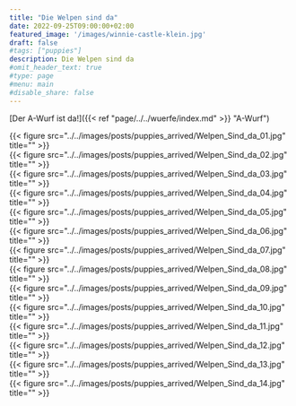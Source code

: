 ```yaml
---
title: "Die Welpen sind da"
date: 2022-09-25T09:00:00+02:00
featured_image: '/images/winnie-castle-klein.jpg'
draft: false
#tags: ["puppies"]
description: Die Welpen sind da
#omit_header_text: true
#type: page
#menu: main
#disable_share: false
---
```


[Der A-Wurf ist da!]({{< ref "page/../../wuerfe/index.md" >}} "A-Wurf") 

{{< figure src="../../images/posts/puppies_arrived/Welpen_Sind_da_01.jpg" title="" >}}  
{{< figure src="../../images/posts/puppies_arrived/Welpen_Sind_da_02.jpg" title="" >}}  
{{< figure src="../../images/posts/puppies_arrived/Welpen_Sind_da_03.jpg" title="" >}}  
{{< figure src="../../images/posts/puppies_arrived/Welpen_Sind_da_04.jpg" title="" >}}  
{{< figure src="../../images/posts/puppies_arrived/Welpen_Sind_da_05.jpg" title="" >}}  
{{< figure src="../../images/posts/puppies_arrived/Welpen_Sind_da_06.jpg" title="" >}}  
{{< figure src="../../images/posts/puppies_arrived/Welpen_Sind_da_07.jpg" title="" >}}  
{{< figure src="../../images/posts/puppies_arrived/Welpen_Sind_da_08.jpg" title="" >}}  
{{< figure src="../../images/posts/puppies_arrived/Welpen_Sind_da_09.jpg" title="" >}}  
{{< figure src="../../images/posts/puppies_arrived/Welpen_Sind_da_10.jpg" title="" >}}  
{{< figure src="../../images/posts/puppies_arrived/Welpen_Sind_da_11.jpg" title="" >}}  
{{< figure src="../../images/posts/puppies_arrived/Welpen_Sind_da_12.jpg" title="" >}}  
{{< figure src="../../images/posts/puppies_arrived/Welpen_Sind_da_13.jpg" title="" >}}  
{{< figure src="../../images/posts/puppies_arrived/Welpen_Sind_da_14.jpg" title="" >}}  

